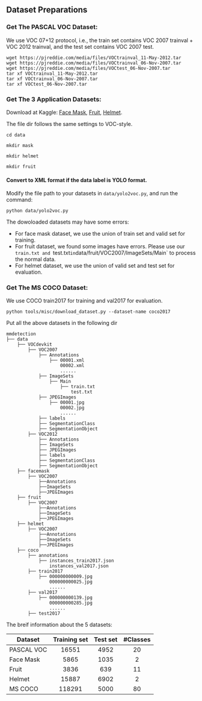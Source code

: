 ## Dataset Preparations

### Get The PASCAL VOC Dataset:

We use VOC 07+12 protocol, i.e., the train set contains VOC 2007 trainval + VOC 2012 trainval, and the test set contains VOC 2007 test.

```
wget https://pjreddie.com/media/files/VOCtrainval_11-May-2012.tar
wget https://pjreddie.com/media/files/VOCtrainval_06-Nov-2007.tar
wget https://pjreddie.com/media/files/VOCtest_06-Nov-2007.tar
tar xf VOCtrainval_11-May-2012.tar
tar xf VOCtrainval_06-Nov-2007.tar
tar xf VOCtest_06-Nov-2007.tar
```

### Get The 3 Application Datasets:


Download at Kaggle: [Face Mask](https://www.kaggle.com/datasets/parot99/face-mask-detection-yolo-darknet-format), [Fruit](https://www.kaggle.com/datasets/eunpyohong/fruit-object-detection), [Helmet](https://www.kaggle.com/datasets/vodan37/yolo-helmethead).

The file dir follows the same settings to VOC-style.

```
cd data

mkdir mask

mkdir helmet

mkdir fruit
```

#### Convert to XML format if the data label is YOLO format.

Modify the file path to your datasets in `data/yolo2voc.py`, and run the command:

```
python data/yolo2voc.py
```

The dowoloaded datasets may have some errors:

 - For face mask dataset, we use the union of train set and valid set for training.
 - For fruit dataset, we found some images have errors. Please use our `train.txt and `test.txt` in `data/fruit/VOC2007/ImageSets/Main` to process the normal data.
 - For helmet dataset, we use the union of valid set and test set for evaluation.

### Get The MS COCO Dataset:

We use COCO train2017 for training and val2017 for evaluation.

```
python tools/misc/download_dataset.py --dataset-name coco2017
```

Put all the above datasets in the following dir
```
mmdetection
├── data
    ├── VOCdevkit
        ├── VOC2007
            ├── Annotations
                ├── 00001.xml
                    00002.xml
                    ......
            ├── ImageSets
                ├── Main
                    ├── train.txt
                        test.txt
            ├── JPEGImages
                ├── 00001.jpg
                    00002.jpg
                    ......
            ├── labels
            ├── SegmentationClass
            ├── SegmentationObject
        ├── VOC2012
            ├── Annotations
            ├── ImageSets
            ├── JPEGImages
            ├── labels
            ├── SegmentationClass
            ├── SegmentationObject
    ├── facemask
        ├── VOC2007
            ├──Annotations
            ├──ImageSets
            ├──JPEGImages
    ├── fruit
        ├── VOC2007
            ├──Annotations
            ├──ImageSets
            ├──JPEGImages
    ├── helmet
        ├── VOC2007
            ├──Annotations
            ├──ImageSets
            ├──JPEGImages
    ├── coco
        ├── annotations
            ├── instances_train2017.json
                instances_val2017.json
        ├── train2017
            ├── 000000000009.jpg
                000000000025.jpg
                ......
        ├── val2017
            ├── 000000000139.jpg
                000000000285.jpg
                ......
        ├── test2017
```

The breif information about the 5 datasets:

| Dataset | Training set | Test set | #Classes |
|----------|:--------:|:--------:|:--------:|
| PASCAL VOC | 16551 | 4952 | 20 |
| Face Mask | 5865 | 1035 | 2 |
| Fruit | 3836 | 639 | 11 |
| Helmet | 15887 | 6902 | 2 |
| MS COCO | 118291 | 5000 | 80 |
